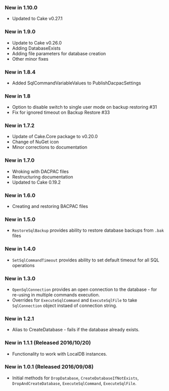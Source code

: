 ### New in 1.10.0
* Updated to Cake v0.27.1

### New in 1.9.0
* Update to Cake v0.26.0
* Adding DatabaseExists
* Adding file parameters for database creation
* Other minor fixes

### New in 1.8.4
* Added SqlCommandVariableValues to PublishDacpacSettings

### New in 1.8
* Option to disable switch to single user mode on backup restoring #31
* Fix for ignored timeout on Backup Restore #33

### New in 1.7.2
* Update of Cake.Core package to v0.20.0
* Change of NuGet icon
* Minor corrections to documentation

### New in 1.7.0
* Wroking with DACPAC files
* Restructuring documentation
* Updated to Cake 0.19.2

### New in 1.6.0
* Creating and restoring BACPAC files

### New in 1.5.0
* `RestoreSqlBackup` provides ability to restore database backups from `.bak` files

### New in 1.4.0
* `SetSqlCommandTimeout` provides ability to set default timeout for all SQL operations


### New in 1.3.0 
* `OpenSqlConnection` provides an open connection to the database - for re-using in multiple commands execution.
* Overrides for `ExecuteSqlCommand` and `ExecuteSqlFile` to take `SqlConnection` object instaed of connection string.

### New in 1.2.1
* Alias to CreateDatabase - fails if the database already exists.

### New in 1.1.1 (Released 2016/10/20)
* Functionality to work with LocalDB instances.

### New in 1.0.1 (Released 2016/09/08)
* Initial methods for `DropDatabase`, `CreateDatabaseIfNotExists`, `DropAndCreateDatabase`, `ExecuteSqlCommand`, `ExecuteSqlFile`.

